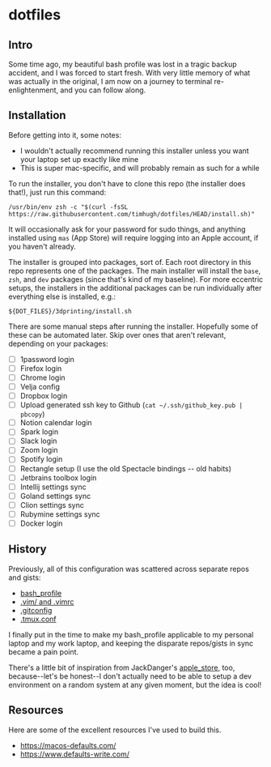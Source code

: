 # dotfiles

## Intro

Some time ago, my beautiful bash profile was lost in a tragic backup accident, and I was forced to start fresh. With very little memory of what was actually in the original, I am now on a journey to terminal re-enlightenment, and you can follow along.

## Installation

Before getting into it, some notes:

- I wouldn't actually recommend running this installer unless you want your laptop set up exactly like mine
- This is super mac-specific, and will probably remain as such for a while

To run the installer, you don't have to clone this repo (the installer does that!), just run this command:

```
/usr/bin/env zsh -c "$(curl -fsSL https://raw.githubusercontent.com/timhugh/dotfiles/HEAD/install.sh)"
```

It will occasionally ask for your password for sudo things, and anything installed using `mas` (App Store) will require logging into an Apple account, if you haven't already.

The installer is grouped into packages, sort of. Each root directory in this repo represents one of the packages. The main installer will install the `base`, `zsh`, and `dev` packages (since that's kind of my baseline). For more eccentric setups, the installers in the additional packages can be run individually after everything else is installed, e.g.:

```
${DOT_FILES}/3dprinting/install.sh
```

There are some manual steps after running the installer. Hopefully some of these can be automated later. Skip over ones that aren't relevant, depending on your packages:

- [ ] 1password login
- [ ] Firefox login
- [ ] Chrome login
- [ ] Velja config
- [ ] Dropbox login
- [ ] Upload generated ssh key to Github (`cat ~/.ssh/github_key.pub | pbcopy`)
- [ ] Notion calendar login
- [ ] Spark login
- [ ] Slack login
- [ ] Zoom login
- [ ] Spotify login
- [ ] Rectangle setup (I use the old Spectacle bindings -- old habits)
- [ ] Jetbrains toolbox login
- [ ] Intellij settings sync
- [ ] Goland settings sync
- [ ] Clion settings sync
- [ ] Rubymine settings sync
- [ ] Docker login

## History

Previously, all of this configuration was scattered across separate repos and gists:

- [bash_profile](https://github.com/timhugh/bash_profile)
- [.vim/ and .vimrc](https://github.com/timhugh/vim)
- [.gitconfig](https://gist.github.com/timhugh/9b6303ffcc00fbc2b84a)
- [.tmux.conf](https://gist.github.com/timhugh/b39ae27a39c4d3aca4040b38b1e7f911)

I finally put in the time to make my bash_profile applicable to my personal laptop and my work laptop, and keeping the disparate repos/gists in sync became a pain point.

There's a little bit of inspiration from JackDanger's [apple_store](https://github.com/JackDanger/apple_store), too, because--let's be honest--I don't actually need to be able to setup a dev environment on a random system at any given moment, but the idea is cool!

## Resources

Here are some of the excellent resources I've used to build this.

- https://macos-defaults.com/
- https://www.defaults-write.com/


